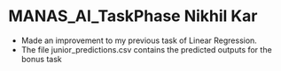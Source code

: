 # MANAS_AI_TaskPhase Nikhil Kar
- Made an improvement to my previous task of Linear Regression.
- The file junior_predictions.csv contains the predicted outputs for the bonus task



